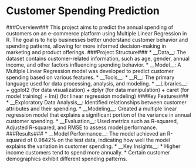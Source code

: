<h1>Customer Spending Prediction</h1>
###Overview###
This project aims to predict the annual spending of customers on an e-commerce platform using Multiple Linear Regression in R. The goal is to help businesses better understand customer behavior and spending patterns, allowing for more informed decision-making in marketing and product offerings.
###Project Structure###
* __Data__: The dataset contains customer-related information, such as age, gender, annual income, and other factors influencing spending behavior.
* __Model__: A Multiple Linear Regression model was developed to predict customer spending based on various features.
* __Tools__:
  * __R__: The primary language used for data processing, analysis, and modeling.
  * __Libraries__:
    + ggplot2 (for data visualization)
    + dplyr (for data manipulation)
    + caret (for model training)
    + lm() (for linear regression modeling)
###Key Features###
* __Exploratory Data Analysis__: Identified relationships between customer attributes and their spending.
* __Modeling__: Created a multiple linear regression model that explains a significant portion of the variance in annual customer spending.
* __Evaluation__: Used metrics such as R-squared, Adjusted R-squared, and RMSE to assess model performance.
###Results###
* __Model Performance__: The model achieved an R-squared of 0.9842% on the test data, indicating how well the model explains the variation in customer spending.
* __Key Insights__:
  * Higher income customers tend to spend more annually.
  * Certain customer demographics exhibit different spending patterns.
